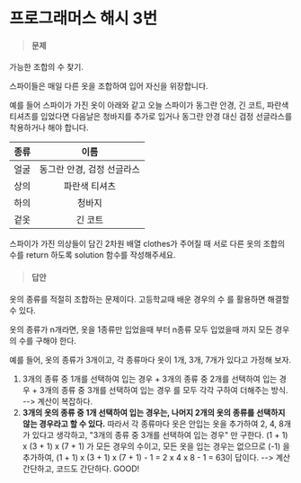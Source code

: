 # 프로그래머스 해시 3번

> #### 문제

가능한 조합의 수 찾기.

스파이들은 매일 다른 옷을 조합하여 입어 자신을 위장합니다.

예를 들어 스파이가 가진 옷이 아래와 같고 오늘 스파이가 동그란 안경, 긴 코트, 파란색 티셔츠를 입었다면 다음날은 청바지를 추가로 입거나 동그란 안경 대신 검정 선글라스를 착용하거나 해야 합니다.

| 종류 |            이름            |
| ---- | :------------------------: |
| 얼굴 | 동그란 안경, 검정 선글라스 |
| 상의 |       파란색 티셔츠        |
| 하의 |           청바지           |
| 겉옷 |          긴 코트           |

스파이가 가진 의상들이 담긴 2차원 배열 clothes가 주어질 때 서로 다른 옷의 조합의 수를 return 하도록 solution 함수를 작성해주세요.

> #### 답안

옷의 종류를 적절히 조합하는 문제이다. 고등학교때 배운 경우의 수 를 활용하면 해결할 수 있다.

옷의 종류가 n개라면, 옷을 1종류만 입었을때 부터 n종류 모두 입었을때 까지 모든 경우의 수를 구해야 한다.

예를 들어, 옷의 종류가 3개이고, 각 종류마다 옷이 1개, 3개, 7개가 있다고 가정해 보자.

1. 3개의 종류 중 1개를 선택하여 입는 경우 + 3개의 종류 중 2개를 선택하여 입는 경우 + 3개의 종류 중 3개를 선택하여 입는 경우 를 모두 각각 구하여 더해주는 방식.
   --> 계산이 복잡하다.
   <br>
2. <b>3개의 옷의 종류 중 1개 선택하여 입는 경우는, 나머지 2개의 옷의 종류를 선택하지 않는 경우라고 할 수 있다.</b> 따라서 각 종류마다 옷은 안입는 옷을 추가하여 2, 4, 8개가 있다고 생각하고, "3개의 종류 중 3개를 선택하여 입는 경우" 만 구한다.
   (1 + 1) x (3 + 1) x (7 + 1) 가 모든 경우의 수이고, 모든 옷을 입는 경우는 없으므로 (-1) 을 추가하여, (1 + 1) x (3 + 1) x (7 + 1) - 1 = 2 x 4 x 8 - 1 = 63이 답이다.
   --> 계산 간단하고, 코드도 간단하다. GOOD!
